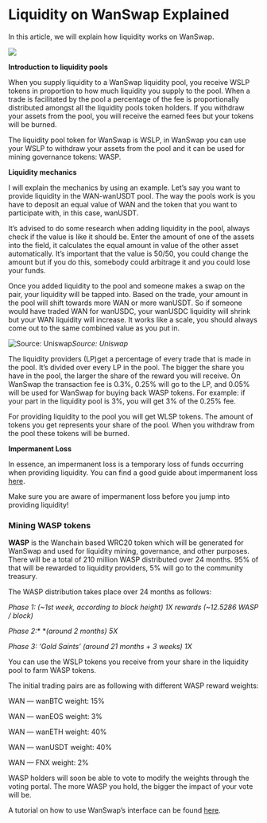 # Liquidity on WanSwap Explained

In this article, we will explain how liquidity works on WanSwap.

![](https://cdn-images-1.medium.com/max/2000/1*Sf-MLrS4pkAWEzqVg4enPg.png)

**Introduction to liquidity pools**

When you supply liquidity to a WanSwap liquidity pool, you receive WSLP tokens in proportion to how much liquidity you supply to the pool. When a trade is facilitated by the pool a percentage of the fee is proportionally distributed amongst all the liquidity pools token holders. If you withdraw your assets from the pool, you will receive the earned fees but your tokens will be burned.

The liquidity pool token for WanSwap is WSLP, in WanSwap you can use your WSLP to withdraw your assets from the pool and it can be used for mining governance tokens: WASP.

**Liquidity mechanics**

I will explain the mechanics by using an example. Let’s say you want to provide liquidity in the WAN-wanUSDT pool. The way the pools work is you have to deposit an equal value of WAN and the token that you want to participate with, in this case, wanUSDT.

It’s advised to do some research when adding liquidity in the pool, always check if the value is like it should be. Enter the amount of one of the assets into the field, it calculates the equal amount in value of the other asset automatically. It’s important that the value is 50/50, you could change the amount but if you do this, somebody could arbitrage it and you could lose your funds.

Once you added liquidity to the pool and someone makes a swap on the pair, your liquidity will be tapped into. Based on the trade, your amount in the pool will shift towards more WAN or more wanUSDT. So if someone would have traded WAN for wanUSDC, your wanUSDC liquidity will shrink but your WAN liquidity will increase. It works like a scale, you should always come out to the same combined value as you put in.

![Source: Uniswap](https://cdn-images-1.medium.com/max/3600/1*ZT9YIcBzzFYqHPbflSWALA.jpeg)*Source: Uniswap*

The liquidity providers (LP)get a percentage of every trade that is made in the pool. It’s divided over every LP in the pool. The bigger the share you have in the pool, the larger the share of the reward you will receive. On WanSwap the transaction fee is 0.3%, 0.25% will go to the LP, and 0.05% will be used for WanSwap for buying back WASP tokens. For example: if your part in the liquidity pool is 3%, you will get 3% of the 0.25% fee.

For providing liquidity to the pool you will get WLSP tokens. The amount of tokens you get represents your share of the pool. When you withdraw from the pool these tokens will be burned.

**Impermanent Loss**

In essence, an impermanent loss is a temporary loss of funds occurring when providing liquidity. You can find a good guide about impermanent loss [here](https://finematics.com/impermanent-loss-explained/).

Make sure you are aware of impermanent loss before you jump into providing liquidity!

### **Mining WASP tokens**

**WASP** is the Wanchain based WRC20 token which will be generated for WanSwap and used for liquidity mining, governance, and other purposes. There will be a total of 210 million WASP distributed over 24 months. 95% of that will be rewarded to liquidity providers, 5% will go to the community treasury.

The WASP distribution takes place over 24 months as follows:

*Phase 1: (~1st week, according to block height) 1X rewards (~12.5286 WASP / block)*

*Phase 2:** **(around 2 months) 5X*

*Phase 3: ‘Gold Saints’ (around 21 months + 3 weeks) 1X*

You can use the WSLP tokens you receive from your share in the liquidity pool to farm WASP tokens.

The initial trading pairs are as following with different WASP reward weights:

WAN — wanBTC weight: 15%

WAN — wanEOS weight: 3%

WAN — wanETH weight: 40%

WAN — wanUSDT weight: 40%

WAN — FNX weight: 2%

WASP holders will soon be able to vote to modify the weights through the voting portal. The more WASP you hold, the bigger the impact of your vote will be.

A tutorial on how to use WanSwap’s interface can be found [here](guides/wanswaptutorial.md).
